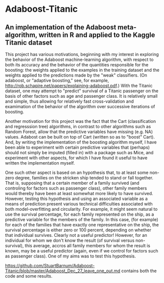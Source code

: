 # Adaboost-Titanic
## An implementation of the Adaboost meta-algorithm, written in R and applied to the Kaggle Titanic dataset

This project has various motivations, beginning with my interest in exploring the behavior of the Adaboost machine-learning algorithm, with respect to
both its accuracy and the behavior of the quantities responsible for the boosting: the  weights applied to the examples
in the training dataset and the weights applied to the predictions made by the "weak" classifiers. (On adaboost, or "adaptive boosting," 
see, for example, http://rob.schapire.net/papers/explaining-adaboost.pdf.)  With the Titanic dataset, one may attempt to "predict" survival of a Titanic passenger on the basis of other factors such as age and passenger class. It is relatively small and simple, thus
allowing for relatively fast cross-validation and examimation of the behavior of the algorithm over successive iterations
of boosting.

Another motivation for this project was the fact that the Cart (classification and regresssion tree) algorithms, in contrast to other 
algorithms such as Random Forest, allow that the predictive variables have missing (e.g. NA) values. Adabost can be built on top of Cart 
(written so as to "boost" Cart). And, by writing the implementation of the boosting algorithm myself, I have been able to experiment with
certain predictive variables that (perhaps) should not simply be imputed (filled in) with a package such as Mice, and experiment with other aspects, for which I have found it useful to have written the implementation myself.

One such other aspect is based on an hypothesis that, to at least some non-zero degree, families on the stricken ship tended to stand
or fall together. That is, supposing that a certain member of a family survived (and controling for factors such as passenger class), 
other family members would thereby have been at least somewhat more likely to have survived. However, testing this hypothesis 
and using an associated variable as a means of prediction present various technical difficulties associated with both model-overfitting and 
circularity. For example, it might seem natural to use the survival percentage, for each family represented on the ship, as a predictive
variable for the members of the family. In this case, (for example) for each of the families that have exactly one representative on the
ship, the survival percentage is either zero or 100 percent, depending on whether that individual survives. Clearly not a useful predictor!
However, for an individual for whom we don't know the result (of survival versus non-survival), this average, accros all family members for whom the result is known, may be a useful predictor
(again, even if we control for factors such as passenger class). One of my aims was to test this hypothesis.

https://github.com/StuartBarnum/Adaboost-Titanic/blob/master/Adaboost_Dec_27_leave_one_out.md contains both the code and some results.


